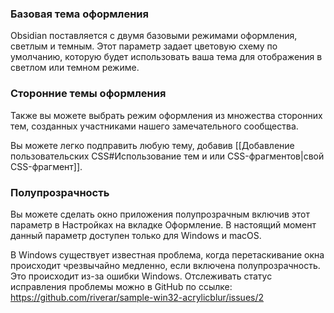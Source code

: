### Базовая тема оформления

Obsidian поставляется с двумя базовыми режимами оформления, светлым и темным. Этот параметр задает цветовую схему по умолчанию, которую будет использовать ваша тема для отображения в светлом или темном режиме.

### Сторонние темы оформления

Также вы можете выбрать режим оформления из множества сторонних тем, созданных участниками нашего замечательного сообщества.

Вы можете легко подправить любую тему, добавив [[Добавление пользовательских CSS#Использование тем и или CSS-фрагментов|свой CSS-фрагмент]].

### Полупрозрачность

Вы можете сделать окно приложения полупрозрачным включив этот параметр в Настройках на вкладке Оформление. В настоящий момент данный параметр доступен только для Windows и macOS.

В Windows существует известная проблема, когда перетаскивание окна происходит чрезвычайно медленно, если включена полупрозрачность. Это происходит из-за ошибки Windows. Отслеживать статус исправления проблемы можно в GitHub по ссылке: https://github.com/riverar/sample-win32-acrylicblur/issues/2
